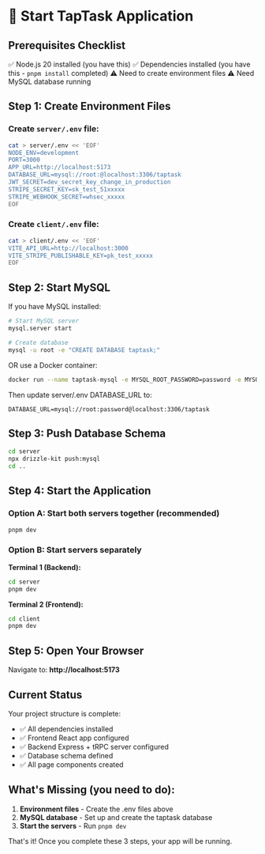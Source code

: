 # 🚀 Start TapTask Application

## Prerequisites Checklist

✅ Node.js 20 installed (you have this)
✅ Dependencies installed (you have this - `pnpm install` completed)
⚠️ Need to create environment files
⚠️ Need MySQL database running

## Step 1: Create Environment Files

### Create `server/.env` file:
```bash
cat > server/.env << 'EOF'
NODE_ENV=development
PORT=3000
APP_URL=http://localhost:5173
DATABASE_URL=mysql://root:@localhost:3306/taptask
JWT_SECRET=dev_secret_key_change_in_production
STRIPE_SECRET_KEY=sk_test_51xxxxx
STRIPE_WEBHOOK_SECRET=whsec_xxxxx
EOF
```

### Create `client/.env` file:
```bash
cat > client/.env << 'EOF'
VITE_API_URL=http://localhost:3000
VITE_STRIPE_PUBLISHABLE_KEY=pk_test_xxxxx
EOF
```

## Step 2: Start MySQL

If you have MySQL installed:
```bash
# Start MySQL server
mysql.server start

# Create database
mysql -u root -e "CREATE DATABASE taptask;"
```

OR use a Docker container:
```bash
docker run --name taptask-mysql -e MYSQL_ROOT_PASSWORD=password -e MYSQL_DATABASE=taptask -p 3306:3306 -d mysql:8
```

Then update server/.env DATABASE_URL to:
```
DATABASE_URL=mysql://root:password@localhost:3306/taptask
```

## Step 3: Push Database Schema

```bash
cd server
npx drizzle-kit push:mysql
cd ..
```

## Step 4: Start the Application

### Option A: Start both servers together (recommended)
```bash
pnpm dev
```

### Option B: Start servers separately

**Terminal 1 (Backend):**
```bash
cd server
pnpm dev
```

**Terminal 2 (Frontend):**
```bash
cd client
pnpm dev
```

## Step 5: Open Your Browser

Navigate to: **http://localhost:5173**

## Current Status

Your project structure is complete:
- ✅ All dependencies installed
- ✅ Frontend React app configured
- ✅ Backend Express + tRPC server configured
- ✅ Database schema defined
- ✅ All page components created

## What's Missing (you need to do):

1. **Environment files** - Create the .env files above
2. **MySQL database** - Set up and create the taptask database
3. **Start the servers** - Run `pnpm dev`

That's it! Once you complete these 3 steps, your app will be running.


